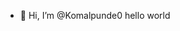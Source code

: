 - 👋 Hi, I’m @Komalpunde0
  hello world
<!---
Komalpunde0/Komalpunde0 is a ✨ special ✨ repository because its `README.md` (this file) appears on your GitHub profile.
You can click the Preview link to take a look at your changes.
--->
